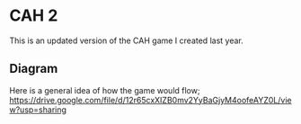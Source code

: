 # CAH 2

This is an updated version of the CAH game I created last year.

## Diagram

Here is a general idea of how the game would flow; https://drive.google.com/file/d/12r65cxXIZB0mv2YyBaGjyM4oofeAYZ0L/view?usp=sharing

